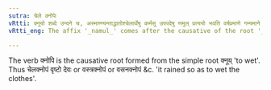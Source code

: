 ```yaml
---
sutra: चेले क्नोपेः
vRtti: क्नूयो शब्दे उन्दने च, अस्माण्ण्यन्ताद्धातोश्चेलार्थेषु कर्मसु उपपदेषु णमुल् प्रत्ययो भवति वर्षप्रमाणे गम्यमाने ॥
vRtti_eng: The affix '_namul_' comes after the causative of the root '_knuy_' (to wet), when there is compounded with it a noun denoting 'clothing', in the accusative case, as an _upapada_, if the whole word so formed expresses a measure of the rain-fall.

---
```

The verb क्नोपि is the causative root formed from the simple root क्नूय् 'to wet'. Thus चेलक्नोपं वृष्टो देवः or वस्त्रक्नोपं or वसनक्नोपं &c. 'it rained so as to wet the clothes'.